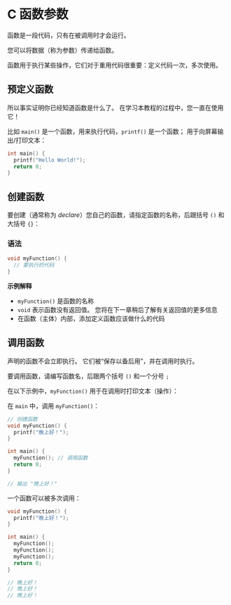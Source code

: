 C 函数参数
===

函数是一段代码，只有在被调用时才会运行。

您可以将数据（称为参数）传递给函数。

函数用于执行某些操作，它们对于重用代码很重要：定义代码一次，多次使用。

## 预定义函数

所以事实证明你已经知道函数是什么了。 在学习本教程的过程中，您一直在使用它！

比如 `main()` 是一个函数，用来执行代码，`printf()` 是一个函数； 用于向屏幕输出/打印文本：

```c
int main() {
  printf("Hello World!");
  return 0;
}
```

## 创建函数

要创建（通常称为 *declare*）您自己的函数，请指定函数的名称，后跟括号 `()` 和大括号 `{}`：

### 语法

```c
void myFunction() {
  // 要执行的代码
}
```

**示例解释**

* `myFunction()` 是函数的名称
* `void` 表示函数没有返回值。 您将在下一章稍后了解有关返回值的更多信息
* 在函数（主体）内部，添加定义函数应该做什么的代码

## 调用函数

声明的函数不会立即执行。 它们被“保存以备后用”，并在调用时执行。

要调用函数，请编写函数名，后跟两个括号 `()` 和一个分号 `;`

在以下示例中，`myFunction()` 用于在调用时打印文本（操作）：

在 `main` 中，调用 `myFunction()`：

```c
// 创建函数
void myFunction() {
  printf("晚上好！");
}

int main() {
  myFunction(); // 调用函数
  return 0;
}

// 输出 "晚上好！"
```

一个函数可以被多次调用：

```c
void myFunction() {
  printf("晚上好！");
}

int main() {
  myFunction();
  myFunction();
  myFunction();
  return 0;
}

// 晚上好！
// 晚上好！
// 晚上好！
```
